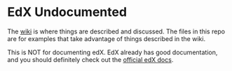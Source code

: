 # EdX Undocumented

The [wiki](https://github.com/Colin-Fredericks/edx-undocumented/wiki) is where things are described and discussed. The files in this repo are for examples that take advantage of things described in the wiki.

This is NOT for documenting edX. EdX already has good documentation, and you should definitely check out the [official edX docs](http://docs.edx.org/).
